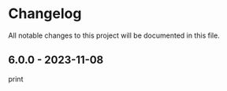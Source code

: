 # Changelog

All notable changes to this project will be documented in this file.

## 6.0.0 - 2023-11-08

print
